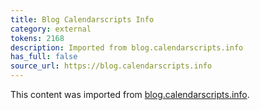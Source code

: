 ```yaml
---
title: Blog Calendarscripts Info
category: external
tokens: 2168
description: Imported from blog.calendarscripts.info
has_full: false
source_url: https://blog.calendarscripts.info
---
```


This content was imported from [blog.calendarscripts.info](https://blog.calendarscripts.info).
